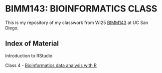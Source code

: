 # BIMM143: BIOINFORMATICS CLASS

This is my repository of my classwork from WI25 [BIMM143](https://bioboot.github.io/bimm143_W25/) at UC San Diego.

## Index of Material

Introduction to RStudio

Class 4 - [Bioinformatics data analysis with R](https://github.com/ruthcbarnes/BIMM143_GITHUB/blob/main/Class05/Class05.pdf)